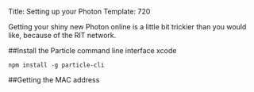 Title: Setting up your Photon
Template: 720

Getting your shiny new Photon online is a little bit trickier than you
would like, because of the RIT network.

##Install the Particle command line interface
xcode

`npm install -g particle-cli`

##Getting the MAC address
